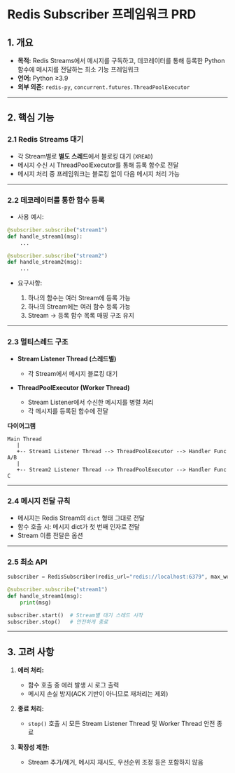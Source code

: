 # Redis Subscriber 프레임워크 PRD

## 1. 개요

* **목적:** Redis Streams에서 메시지를 구독하고, 데코레이터를 통해 등록한 Python 함수에 메시지를 전달하는 최소 기능 프레임워크
* **언어:** Python ≥3.9
* **외부 의존:** `redis-py`, `concurrent.futures.ThreadPoolExecutor`

---

## 2. 핵심 기능

### 2.1 Redis Streams 대기

* 각 Stream별로 **별도 스레드**에서 블로킹 대기 (`XREAD`)
* 메시지 수신 시 ThreadPoolExecutor를 통해 등록 함수로 전달
* 메시지 처리 중 프레임워크는 블로킹 없이 다음 메시지 처리 가능

---

### 2.2 데코레이터를 통한 함수 등록

* 사용 예시:

```python
@subscriber.subscribe("stream1")
def handle_stream1(msg):
    ...

@subscriber.subscribe("stream2")
def handle_stream2(msg):
    ...
```

* 요구사항:

  1. 하나의 함수는 여러 Stream에 등록 가능
  2. 하나의 Stream에는 여러 함수 등록 가능
  3. Stream → 등록 함수 목록 매핑 구조 유지

---

### 2.3 멀티스레드 구조

* **Stream Listener Thread (스레드별)**

  * 각 Stream에서 메시지 블로킹 대기
* **ThreadPoolExecutor (Worker Thread)**

  * Stream Listener에서 수신한 메시지를 병렬 처리
  * 각 메시지를 등록된 함수에 전달

**다이어그램**

```
Main Thread
   |
   +-- Stream1 Listener Thread --> ThreadPoolExecutor --> Handler Func A/B
   |
   +-- Stream2 Listener Thread --> ThreadPoolExecutor --> Handler Func C
```

---

### 2.4 메시지 전달 규칙

* 메시지는 Redis Stream의 `dict` 형태 그대로 전달
* 함수 호출 시: 메시지 dict가 첫 번째 인자로 전달
* Stream 이름 전달은 옵션

---

### 2.5 최소 API

```python
subscriber = RedisSubscriber(redis_url="redis://localhost:6379", max_workers=4)

@subscriber.subscribe("stream1")
def handle_stream1(msg):
    print(msg)

subscriber.start()  # Stream별 대기 스레드 시작
subscriber.stop()   # 안전하게 종료
```

---

## 3. 고려 사항

1. **에러 처리:**

   * 함수 호출 중 에러 발생 시 로그 출력
   * 메시지 손실 방지(ACK 기반이 아니므로 재처리는 제외)
2. **종료 처리:**

   * `stop()` 호출 시 모든 Stream Listener Thread 및 Worker Thread 안전 종료
3. **확장성 제한:**

   * Stream 추가/제거, 메시지 재시도, 우선순위 조정 등은 포함하지 않음

